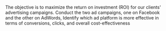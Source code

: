 The objective is to maximize the return on investment (ROI) for our clients' advertising campaigns. Conduct the two ad campaigns, one on Facebook and the other on AdWords, 
Identify which ad platform is more effective in terms of conversions, clicks, and overall cost-effectiveness 

